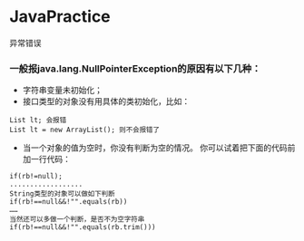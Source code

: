 # JavaPractice
异常错误

### 一般报java.lang.NullPointerException的原因有以下几种： 
* 字符串变量未初始化； 
* 接口类型的对象没有用具体的类初始化，比如： 
```
List lt; 会报错 
List lt = new ArrayList(); 则不会报错了 
```
* 当一个对象的值为空时，你没有判断为空的情况。 
你可以试着把下面的代码前加一行代码： 
```
if(rb!=null);
..................
String类型的对象可以做如下判断
if(rb!==null&&!"".equals(rb)) 
……
当然还可以多做一个判断，是否不为空字符串
if(rb!==null&&!"".equals(rb.trim())) 
```
